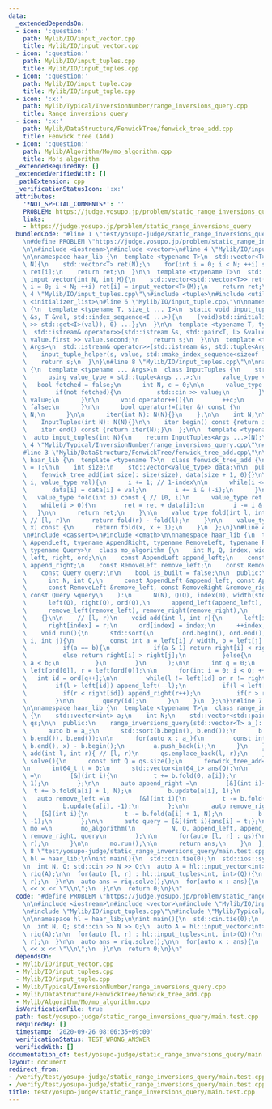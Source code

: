 ```yaml
---
data:
  _extendedDependsOn:
  - icon: ':question:'
    path: Mylib/IO/input_vector.cpp
    title: Mylib/IO/input_vector.cpp
  - icon: ':question:'
    path: Mylib/IO/input_tuples.cpp
    title: Mylib/IO/input_tuples.cpp
  - icon: ':question:'
    path: Mylib/IO/input_tuple.cpp
    title: Mylib/IO/input_tuple.cpp
  - icon: ':x:'
    path: Mylib/Typical/InversionNumber/range_inversions_query.cpp
    title: Range inversions query
  - icon: ':x:'
    path: Mylib/DataStructure/FenwickTree/fenwick_tree_add.cpp
    title: Fenwick tree (Add)
  - icon: ':question:'
    path: Mylib/Algorithm/Mo/mo_algorithm.cpp
    title: Mo's algorithm
  _extendedRequiredBy: []
  _extendedVerifiedWith: []
  _pathExtension: cpp
  _verificationStatusIcon: ':x:'
  attributes:
    '*NOT_SPECIAL_COMMENTS*': ''
    PROBLEM: https://judge.yosupo.jp/problem/static_range_inversions_query
    links:
    - https://judge.yosupo.jp/problem/static_range_inversions_query
  bundledCode: "#line 1 \"test/yosupo-judge/static_range_inversions_query/main.test.cpp\"\
    \n#define PROBLEM \"https://judge.yosupo.jp/problem/static_range_inversions_query\"\
    \n\n#include <iostream>\n#include <vector>\n#line 4 \"Mylib/IO/input_vector.cpp\"\
    \n\nnamespace haar_lib {\n  template <typename T>\n  std::vector<T> input_vector(int\
    \ N){\n    std::vector<T> ret(N);\n    for(int i = 0; i < N; ++i) std::cin >>\
    \ ret[i];\n    return ret;\n  }\n\n  template <typename T>\n  std::vector<std::vector<T>>\
    \ input_vector(int N, int M){\n    std::vector<std::vector<T>> ret(N);\n    for(int\
    \ i = 0; i < N; ++i) ret[i] = input_vector<T>(M);\n    return ret;\n  }\n}\n#line\
    \ 4 \"Mylib/IO/input_tuples.cpp\"\n#include <tuple>\n#include <utility>\n#include\
    \ <initializer_list>\n#line 6 \"Mylib/IO/input_tuple.cpp\"\n\nnamespace haar_lib\
    \ {\n  template <typename T, size_t ... I>\n  static void input_tuple_helper(std::istream\
    \ &s, T &val, std::index_sequence<I ...>){\n    (void)std::initializer_list<int>{(void(s\
    \ >> std::get<I>(val)), 0) ...};\n  }\n\n  template <typename T, typename U>\n\
    \  std::istream& operator>>(std::istream &s, std::pair<T, U> &value){\n    s >>\
    \ value.first >> value.second;\n    return s;\n  }\n\n  template <typename ...\
    \ Args>\n  std::istream& operator>>(std::istream &s, std::tuple<Args ...> &value){\n\
    \    input_tuple_helper(s, value, std::make_index_sequence<sizeof ... (Args)>());\n\
    \    return s;\n  }\n}\n#line 8 \"Mylib/IO/input_tuples.cpp\"\n\nnamespace haar_lib\
    \ {\n  template <typename ... Args>\n  class InputTuples {\n    struct iter {\n\
    \      using value_type = std::tuple<Args ...>;\n      value_type value;\n   \
    \   bool fetched = false;\n      int N, c = 0;\n\n      value_type operator*(){\n\
    \        if(not fetched){\n          std::cin >> value;\n        }\n        return\
    \ value;\n      }\n\n      void operator++(){\n        ++c;\n        fetched =\
    \ false;\n      }\n\n      bool operator!=(iter &) const {\n        return c <\
    \ N;\n      }\n\n      iter(int N): N(N){}\n    };\n\n    int N;\n\n  public:\n\
    \    InputTuples(int N): N(N){}\n\n    iter begin() const {return iter(N);}\n\
    \    iter end() const {return iter(N);}\n  };\n\n  template <typename ... Args>\n\
    \  auto input_tuples(int N){\n    return InputTuples<Args ...>(N);\n  }\n}\n#line\
    \ 4 \"Mylib/Typical/InversionNumber/range_inversions_query.cpp\"\n#include <algorithm>\n\
    #line 3 \"Mylib/DataStructure/FenwickTree/fenwick_tree_add.cpp\"\n\nnamespace\
    \ haar_lib {\n  template <typename T>\n  class fenwick_tree_add {\n    using value_type\
    \ = T;\n\n    int size;\n    std::vector<value_type> data;\n\n  public:\n    fenwick_tree_add(){}\n\
    \    fenwick_tree_add(int size): size(size), data(size + 1, 0){}\n\n    void update(int\
    \ i, value_type val){\n      i += 1; // 1-index\n\n      while(i <= size){\n \
    \       data[i] = data[i] + val;\n        i += i & (-i);\n      }\n    }\n\n \
    \   value_type fold(int i) const { // [0, i)\n      value_type ret = 0;\n\n  \
    \    while(i > 0){\n        ret = ret + data[i];\n        i -= i & (-i);\n   \
    \   }\n\n      return ret;\n    }\n\n    value_type fold(int l, int r) const {\
    \ // [l, r)\n      return fold(r) - fold(l);\n    }\n\n    value_type operator[](int\
    \ x) const {\n      return fold(x, x + 1);\n    }\n  };\n}\n#line 4 \"Mylib/Algorithm/Mo/mo_algorithm.cpp\"\
    \n#include <cassert>\n#include <cmath>\n\nnamespace haar_lib {\n  template <typename\
    \ AppendLeft, typename AppendRight, typename RemoveLeft, typename RemoveRight,\
    \ typename Query>\n  class mo_algorithm {\n    int N, Q, index, width;\n    std::vector<int>\
    \ left, right, ord;\n\n    const AppendLeft append_left;\n    const AppendRight\
    \ append_right;\n    const RemoveLeft remove_left;\n    const RemoveRight remove_right;\n\
    \    const Query query;\n\n    bool is_built = false;\n\n  public:\n    mo_algorithm(\n\
    \      int N, int Q,\n      const AppendLeft &append_left, const AppendRight &append_right,\n\
    \      const RemoveLeft &remove_left, const RemoveRight &remove_right,\n     \
    \ const Query &query\n    ):\n      N(N), Q(Q), index(0), width(std::sqrt(N)),\n\
    \      left(Q), right(Q), ord(Q),\n      append_left(append_left), append_right(append_right),\n\
    \      remove_left(remove_left), remove_right(remove_right),\n      query(query)\n\
    \    {}\n\n    // [l, r)\n    void add(int l, int r){\n      left[index] = l;\n\
    \      right[index] = r;\n      ord[index] = index;\n      ++index;\n    }\n\n\
    \    void run(){\n      std::sort(\n        ord.begin(), ord.end(),\n        [&](int\
    \ i, int j){\n          const int a = left[i] / width, b = left[j] / width;\n\
    \          if(a == b){\n            if(a & 1) return right[i] < right[j];\n  \
    \          else return right[i] > right[j];\n          }else{\n            return\
    \ a < b;\n          }\n        }\n      );\n\n      int q = 0;\n      int l =\
    \ left[ord[0]], r = left[ord[0]];\n\n      for(int i = 0; i < Q; ++i){\n     \
    \   int id = ord[q++];\n\n        while(l != left[id] or r != right[id]){\n  \
    \        if(l > left[id]) append_left(--l);\n          if(l < left[id]) remove_left(l++);\n\
    \          if(r < right[id]) append_right(r++);\n          if(r > right[id]) remove_right(--r);\n\
    \        }\n\n        query(id);\n      }\n    }\n  };\n}\n#line 7 \"Mylib/Typical/InversionNumber/range_inversions_query.cpp\"\
    \n\nnamespace haar_lib {\n  template <typename T>\n  class range_inversions_query\
    \ {\n    std::vector<int> a;\n    int N;\n    std::vector<std::pair<int, int>>\
    \ qs;\n\n  public:\n    range_inversions_query(std::vector<T> a_): N(a_.size()){\n\
    \      auto b = a_;\n      std::sort(b.begin(), b.end());\n      b.erase(std::unique(b.begin(),\
    \ b.end()), b.end());\n\n      for(auto x : a_){\n        const int i = std::lower_bound(b.begin(),\
    \ b.end(), x) - b.begin();\n        a.push_back(i);\n      }\n    }\n\n    void\
    \ add(int l, int r){ // [l, r)\n      qs.emplace_back(l, r);\n    }\n\n    auto\
    \ solve(){\n      const int Q = qs.size();\n      fenwick_tree_add<int64_t> b(N);\n\
    \n      int64_t t = 0;\n      std::vector<int64_t> ans(Q);\n\n      auto append_left\
    \ =\n        [&](int i){\n          t += b.fold(0, a[i]);\n          b.update(a[i],\
    \ 1);\n        };\n\n      auto append_right =\n        [&](int i){\n        \
    \  t += b.fold(a[i] + 1, N);\n          b.update(a[i], 1);\n        };\n\n   \
    \   auto remove_left =\n        [&](int i){\n          t -= b.fold(0, a[i]);\n\
    \          b.update(a[i], -1);\n        };\n\n      auto remove_right =\n    \
    \    [&](int i){\n          t -= b.fold(a[i] + 1, N);\n          b.update(a[i],\
    \ -1);\n        };\n\n      auto query = [&](int i){ans[i] = t;};\n\n      auto\
    \ mo =\n        mo_algorithm(\n          N, Q, append_left, append_right, remove_left,\
    \ remove_right, query\n        );\n\n      for(auto [l, r] : qs){\n        mo.add(l,\
    \ r);\n      }\n\n      mo.run();\n\n      return ans;\n    }\n  };\n}\n#line\
    \ 8 \"test/yosupo-judge/static_range_inversions_query/main.test.cpp\"\n\nnamespace\
    \ hl = haar_lib;\n\nint main(){\n  std::cin.tie(0);\n  std::ios::sync_with_stdio(false);\n\
    \n  int N, Q; std::cin >> N >> Q;\n  auto A = hl::input_vector<int>(N);\n\n  hl::range_inversions_query\
    \ riq(A);\n\n  for(auto [l, r] : hl::input_tuples<int, int>(Q)){\n    riq.add(l,\
    \ r);\n  }\n\n  auto ans = riq.solve();\n\n  for(auto x : ans){\n    std::cout\
    \ << x << \"\\n\";\n  }\n\n  return 0;\n}\n"
  code: "#define PROBLEM \"https://judge.yosupo.jp/problem/static_range_inversions_query\"\
    \n\n#include <iostream>\n#include <vector>\n#include \"Mylib/IO/input_vector.cpp\"\
    \n#include \"Mylib/IO/input_tuples.cpp\"\n#include \"Mylib/Typical/InversionNumber/range_inversions_query.cpp\"\
    \n\nnamespace hl = haar_lib;\n\nint main(){\n  std::cin.tie(0);\n  std::ios::sync_with_stdio(false);\n\
    \n  int N, Q; std::cin >> N >> Q;\n  auto A = hl::input_vector<int>(N);\n\n  hl::range_inversions_query\
    \ riq(A);\n\n  for(auto [l, r] : hl::input_tuples<int, int>(Q)){\n    riq.add(l,\
    \ r);\n  }\n\n  auto ans = riq.solve();\n\n  for(auto x : ans){\n    std::cout\
    \ << x << \"\\n\";\n  }\n\n  return 0;\n}\n"
  dependsOn:
  - Mylib/IO/input_vector.cpp
  - Mylib/IO/input_tuples.cpp
  - Mylib/IO/input_tuple.cpp
  - Mylib/Typical/InversionNumber/range_inversions_query.cpp
  - Mylib/DataStructure/FenwickTree/fenwick_tree_add.cpp
  - Mylib/Algorithm/Mo/mo_algorithm.cpp
  isVerificationFile: true
  path: test/yosupo-judge/static_range_inversions_query/main.test.cpp
  requiredBy: []
  timestamp: '2020-09-26 08:06:35+09:00'
  verificationStatus: TEST_WRONG_ANSWER
  verifiedWith: []
documentation_of: test/yosupo-judge/static_range_inversions_query/main.test.cpp
layout: document
redirect_from:
- /verify/test/yosupo-judge/static_range_inversions_query/main.test.cpp
- /verify/test/yosupo-judge/static_range_inversions_query/main.test.cpp.html
title: test/yosupo-judge/static_range_inversions_query/main.test.cpp
---
```


